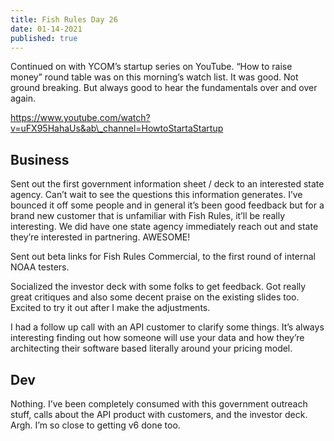 ```yaml
---
title: Fish Rules Day 26
date: 01-14-2021
published: true
---
```


Continued on with YCOM’s startup series on YouTube. “How to raise money” round table was on this morning’s watch list.  It was good.  Not ground breaking.  But always good to hear the fundamentals over and over again.

https://www.youtube.com/watch?v=uFX95HahaUs&ab\_channel=HowtoStartaStartup

## Business

Sent out the first government information sheet / deck to an interested state agency.  Can’t wait to see the questions this information generates.  I’ve bounced it off some people and in general it’s been good feedback but for a brand new customer that is unfamiliar with Fish Rules, it’ll be really interesting.  We did have one state agency immediately reach out and state they’re interested in partnering.  AWESOME!

Sent out beta links for Fish Rules Commercial, to the first round of internal NOAA testers.

Socialized the investor deck with some folks to get feedback.  Got really great critiques and also some decent praise on the existing slides too.  Excited to try it out after I make the adjustments.

I had a follow up call with an API customer to clarify some things.  It’s always interesting finding out how someone will use your data and how they’re architecting their software based literally around your pricing model.

## Dev

Nothing.  I’ve been completely consumed with this government outreach stuff, calls about the API product with customers, and the investor deck.  Argh.  I’m so close to getting v6 done too. 